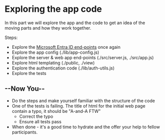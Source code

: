 # Exploring the app code

In this part we will explore the app and the code to get an idea of the moving parts and how they work together.

Steps:

* Explore the [Microsoft Entra ID end-points](https://portal.azure.com/#blade/Microsoft_AAD_IAM/ActiveDirectoryMenuBlade/Overview) once again
* Explore the app config (./lib/app-config.js)
* Explore the server & web app end-points (./src/server.js, ./src/app.js)
* Explore html templating (./public, ./view)
* Explore the authentication code (./lib/auth-utils.js)
* Explore the tests

## --Now You--

* Do the steps and make yourself familiar with the structure of the code
* One of the tests is failing. The title of html for the initial web page contain a typo, it should be "A-and-A FTW"
  * Correct the typo
  * Ensure all tests pass
* When done - it's a good time to hydrate and the offer your help to fellow participants.


